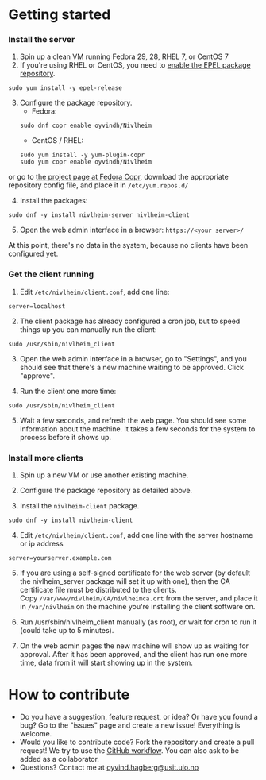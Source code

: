 # Getting started
### Install the server
1. Spin up a clean VM running Fedora 29, 28, RHEL 7, or CentOS 7
2. If you're using RHEL or CentOS, you need to [enable the EPEL package repository](https://fedoraproject.org/wiki/EPEL).
```
sudo yum install -y epel-release
```
3. Configure the package repository.  
    - Fedora:
    ```
    sudo dnf copr enable oyvindh/Nivlheim
    ```
    - CentOS / RHEL:
    ```
    sudo yum install -y yum-plugin-copr
    sudo yum copr enable oyvindh/Nivlheim
    ```
or go to [the project page at Fedora Copr](https://copr.fedorainfracloud.org/coprs/oyvindh/Nivlheim/),
download the appropriate repository config file, and place it in
`/etc/yum.repos.d/`  

4. Install the packages:
```
sudo dnf -y install nivlheim-server nivlheim-client
```
5. Open the web admin interface in a browser:
`https://<your server>/`

At this point, there's no data in the system, because no clients have been configured yet.

### Get the client running

1. Edit `/etc/nivlheim/client.conf`, add one line:
```
server=localhost
```
2. The client package has already configured a cron job, but to speed things up you can manually run the client:
```
sudo /usr/sbin/nivlheim_client
```
3. Open the web admin interface in a browser, go to "Settings", and you should see that there's a new machine waiting to be approved. Click "approve".

4. Run the client one more time:
```
sudo /usr/sbin/nivlheim_client
```

5. Wait a few seconds, and refresh the web page. You should see some information about the machine. It takes a few seconds for the system to process before it shows up.

### Install more clients

1. Spin up a new VM or use another existing machine.

2. Configure the package repository as detailed above.

3. Install the `nivlheim-client` package.
```
sudo dnf -y install nivlheim-client
```

4. Edit `/etc/nivlheim/client.conf`, add one line with the server hostname or ip address
```
server=yourserver.example.com
```
5. If you are using a self-signed certificate for the web server (by default the nivlheim_server package will set it up with one), then the CA certificate file must be distributed to the clients.  
Copy `/var/www/nivlheim/CA/nivlheimca.crt` from the server, and place it in `/var/nivlheim` on the machine you're installing the client software on.

6. Run /usr/sbin/nivlheim_client manually (as root), or wait for cron to run it (could take up to 5 minutes).

7. On the web admin pages the new machine will show up as waiting for approval. After it has been approved, and the client has run one more time, data from it will start showing up in the system.

# How to contribute
- Do you have a suggestion, feature request, or idea? Or have you found a bug? Go to the "issues" page and create a new issue! Everything is welcome.
- Would you like to contribute code? Fork the repository and create a pull request! We try to use the [GitHub workflow](https://guides.github.com/introduction/flow/). You can also ask to be added as a collaborator.
- Questions? Contact me at oyvind.hagberg@usit.uio.no

